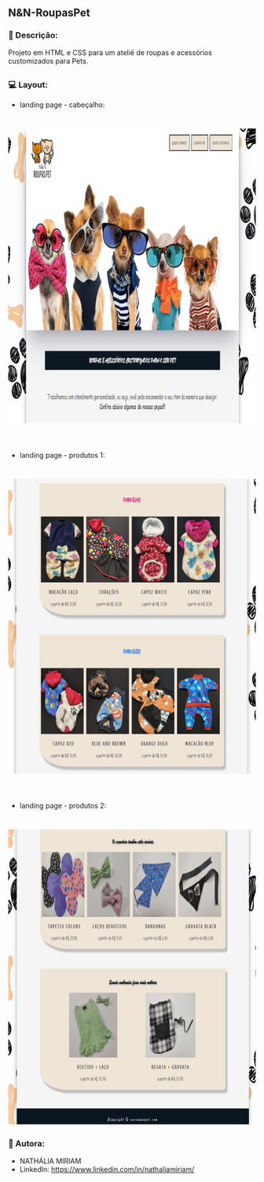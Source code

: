## N&N-RoupasPet

### 📄 Descrição:

Projeto em HTML e CSS para um ateliê de roupas e acessórios customizados para Pets.

##

### 💻 Layout:

- landing page - cabeçalho:
<h1>
  <img src="docs/images/image_first.png"  width="1000" height="600">
</h1>
<br>

- landing page - produtos 1:
<h1>
  <img src="docs/images/image_second.png"  width="1000" height="600">
</h1>
<br>

- landing page - produtos 2:
<h1>
  <img src="docs/images/image_third.png"  width="1000" height="600">
</h1>

### 📍 Autora:

- NATHÁLIA MIRIAM
- LinkedIn: https://www.linkedin.com/in/nathaliamiriam/
